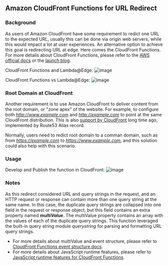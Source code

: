 ## Amazon CloudFront Functions for URL Redirect

### Background

As users of Amazon CloudFront have some requirement to redict one URL to the expected URL, usually this can be done via origin web servers, while this would impact a lot at user experiences. An alternative option to achieve this goal is redirecting URL at edge. Here comes the CloudFront Functions. For more details about CloudFront Functions, please refer to the [AWS official docs](https://docs.aws.amazon.com/AmazonCloudFront/latest/DeveloperGuide/cloudfront-functions.html) or the [launch blog](https://aws.amazon.com/blogs/aws/introducing-cloudfront-functions-run-your-code-at-the-edge-with-low-latency-at-any-scale/).

CloudFront Functions and Lambda@Edge:
![image](https://user-images.githubusercontent.com/14228056/141926456-fa651f4d-529d-44ab-b946-4718fcfff6f7.png)

CloudFront Functions vs Lambda@Edge:
![image](https://user-images.githubusercontent.com/14228056/141926371-1d224694-8ff8-40e8-8c60-dd07829f96b6.png)

### Root Domain at CloudFront

Another requirement is to use Amazon CloudFront to deliver content from the root domain, or "zone apex" of the website. For example, to configure both *http://www.example.com* and *http://example.com* to point at the same CloudFront distribution. This is also [support by CloudFront](https://aws.amazon.com/about-aws/whats-new/2013/06/11/announcing-custom-ssl-certificates-and-zone-apex-support-for-cloudfront/) long time ago, implemented by Route53 Alias record.

Normally, users need to redict root domain to a comman domain, such as from *https://example.com* to *https://www.example.com*, and this solution could also help with this scenario.

### Usage
Develop and Publish the function in CloudFront:
![image](https://user-images.githubusercontent.com/14228056/141926625-18371e63-5702-46d8-8880-7d5151735009.png)


### Notes
As this redirect considered URL and query strings in the request, and an HTTP request or response can contain more than one query string at the same name. In this case, the duplicate query strings are collapsed into one field in the request or response object, but this field contains an extra property named ***multiValue***. The multiValue property contains an array with the values of each of the duplicate query strings. This function leveraged the built-in query string module *querystring* for parsing and formatting URL query strings. 

- For more details about multiValue and event structure, please refer to [CloudFront Functions event structure docs](https://docs.aws.amazon.com/AmazonCloudFront/latest/DeveloperGuide/functions-event-structure.html).
- For more details about JavaScript runtime features, please refer to [JavaScript runtime features for CloudFront Functions](https://docs.aws.amazon.com/AmazonCloudFront/latest/DeveloperGuide/functions-javascript-runtime-features.html).
